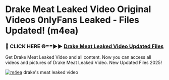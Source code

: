 # Drake Meat Leaked Video Original Videos 0nlyFans Leaked - Files Updated! (m4ea)

<h3>🔴 CLICK HERE 🌐==►► <a href="https://tinyurl.com/2wckxsce" rel="nofollow">Drake Meat Leaked Video Updated Files</a></h3>

Get Drake Meat Leaked Video and all content. Now you can access all videos and pictures of Drake Meat Leaked Video. New Updated Files 2025!

[![m4ea](https://i.imgur.com/AFduVYN.gif)](https://tinyurl.com/2wckxsce)
drake's meat leaked video